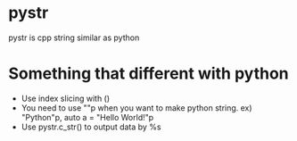 # pystr

pystr is cpp string similar as python

# Something that different with python
- Use index slicing with ()
- You need to use ""p when you want to make python string. ex) "Python"p, auto a = "Hello World!"p
- Use pystr.c_str() to output data by %s
